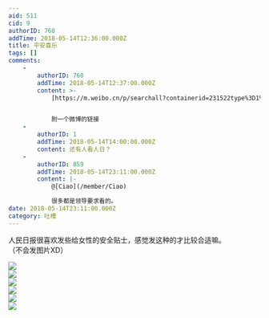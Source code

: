 ```yaml
---
aid: 511
cid: 9
authorID: 760
addTime: 2018-05-14T12:36:00.000Z
title: 平安喜乐
tags: []
comments:
    -
        authorID: 760
        addTime: 2018-05-14T12:37:00.000Z
        content: >-
            [https://m.weibo.cn/p/searchall?containerid=231522type%3D1%26q%3D%23%E5%A5%B3%E6%80%A7%E5%AE%89%E5%85%A8%E9%98%B2%E8%8C%83%E8%B4%B4%E5%A3%AB%23%26t%3D10&luicode=10000011&lfid=1076035843802801](https://m.weibo.cn/p/searchall?containerid=231522type%3D1%26q%3D%23%E5%A5%B3%E6%80%A7%E5%AE%89%E5%85%A8%E9%98%B2%E8%8C%83%E8%B4%B4%E5%A3%AB%23%26t%3D10&luicode=10000011&lfid=1076035843802801)


            附一个微博的链接
    -
        authorID: 1
        addTime: 2018-05-14T14:00:00.000Z
        content: 还有人看人日？
    -
        authorID: 859
        addTime: 2018-05-14T23:11:00.000Z
        content: |-
            @[Ciao](/member/Ciao)

            很多都是领导要求看的。
date: 2018-05-14T23:11:00.000Z
category: 吐槽
---
```


人民日报很喜欢发些给女性的安全贴士，感觉发这种的才比较合适嘛。  
（不会发图片XD）

![](https://i.imgur.com/2wby6PP.jpg)  
![](https://i.imgur.com/nZAxiIm.jpg)  
![](https://i.imgur.com/L2O1uSd.jpg)  
![](https://i.imgur.com/cXcKJXL.jpg)  
![](https://i.imgur.com/yWqhr3P.jpg)  
![](https://i.imgur.com/oZvpiBu.jpg)
